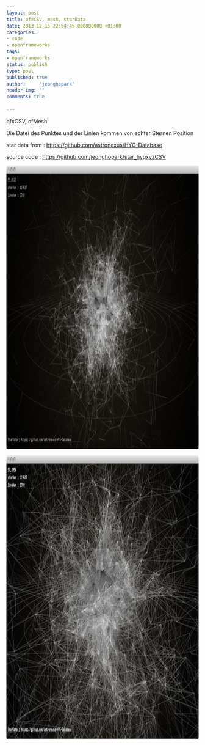 ```yaml
---
layout: post
title: ofxCSV, mesh, starData
date: 2013-12-15 22:54:45.000000000 +01:00
categories:
- code
- openframeworks
tags:
- openframeworks
status: publish
type: post
published: true
author:     "jeonghopark"
header-img: ""
comments: true

---
```

<p>ofxCSV,
ofMesh</p>

<p>Die Datei des Punktes und der Linien kommen von echter Sternen Position</p>

<p>star data from : <a href="https://github.com/astronexus/HYG-Database">https://github.com/astronexus/HYG-Database</a></p>
<p>source code : <a href="https://github.com/jeonghopark/star_hygxyzCSV">https://github.com/jeonghopark/star_hygxyzCSV</a></p>
<p><img src="/assets/Bildschirmfoto-2013-12-15-um-22.06.43-710x411.png" alt="Bildschirmfoto 2013-12-15 um 22.06.43" width="1280" height="742" class="alignnone size-large wp-image-4279" /></p>
<p><img src="/assets/Bildschirmfoto-2013-12-15-um-22.06.53.png" alt="Bildschirmfoto 2013-12-15 um 22.06.53" width="1280" height="742" class="alignnone size-full wp-image-4278" /></p>
